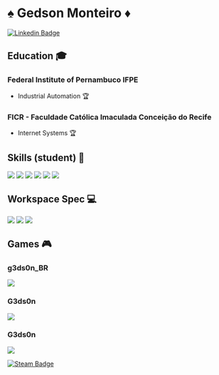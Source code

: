 <!--
### Hi there 👋

**GedsonMonteiro/GedsonMonteiro** is a ✨ _special_ ✨ repository because its `README.md` (this file) appears on your GitHub profile.

Here are some ideas to get you started:

- 🔭 I’m currently working on ...
- 🌱 I’m currently learning ...
- 👯 I’m looking to collaborate on ...
- 🤔 I’m looking for help with ...
- 💬 Ask me about ...
- 📫 How to reach me: ...
- 😄 Pronouns: ...
- ⚡ Fun fact: ...
-->

# :spades: Gedson Monteiro :diamonds:
[![Linkedin Badge](https://img.shields.io/badge/LinkedIn-0077B5?style=for-the-badge&logo=linkedin&logoColor=white&link=https://www.linkedin.com/in/gedsonmonteiro/)](https://www.linkedin.com/in/gedsonmonteiro/)

## Education :mortar_board:

  ### Federal Institute of Pernambuco IFPE
  - Industrial Automation :trophy:

  ### FICR - Faculdade Católica Imaculada Conceição do Recife
  - Internet Systems :trophy:


## Skills (student) :rocket:

<img src="https://img.shields.io/badge/HTML-239120?style=for-the-badge&logo=html5&logoColor=white" /> <img src="https://img.shields.io/badge/CSS3-1572B6?style=for-the-badge&logo=css3&logoColor=white" />
<img src="https://img.shields.io/badge/JavaScript-F7DF1E?style=for-the-badge&logo=javascript&logoColor=black" /> <img src="https://img.shields.io/badge/HTML-239120?style=for-the-badge&logo=html5&logoColor=white" />
<img src="https://img.shields.io/badge/React-20232A?style=for-the-badge&logo=react&logoColor=61DAFB" /> <img src="https://img.shields.io/badge/Microsoft_Office-D83B01?style=for-the-badge&logo=microsoft-office&logoColor=white" />


## Workspace Spec :computer:

<img src="https://img.shields.io/badge/NVIDIA-GTX950-76B900?style=for-the-badge&logo=nvidia&logoColor=white" />
<img src="https://img.shields.io/badge/Intel-Core_i5_6th-0071C5?style=for-the-badge&logo=intel&logoColor=white" />
<img src="https://img.shields.io/badge/Windows-Win7-0078D6?style=for-the-badge&logo=windows&logoColor=white" />


## Games :video_game:

### g3ds0n_BR
<img src="https://img.shields.io/badge/PlayStation-003791?style=for-the-badge&logo=playstation&logoColor=white" />

### G3ds0n
<img src="https://img.shields.io/badge/Xbox-107C10?style=for-the-badge&logo=xbox&logoColor=white" />

### G3ds0n
<img src="https://img.shields.io/badge/Steam-000000?style=for-the-badge&logo=steam&logoColor=white" />

[![Steam Badge](https://img.shields.io/badge/Steam-000000?style=for-the-badge&logo=steam&logoColor=white&link=https://steamcommunity.com/id/gedsonpe)](https://steamcommunity.com/id/gedsonpe)
